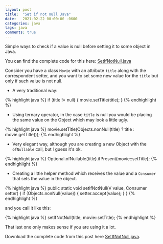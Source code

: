 ```yaml
---
layout: post
title:  "Set if not null Java"
date:   2021-02-22 00:00:00 -0600
categories: java
tags: java
comments: true
---
```

Simple ways to check if a value is null before setting it to some object in Java.

You can find the complete code for this here: [SetIfNotNull.java][SetIfNotNull.java]

Consider you have a class `Movie` with an attribute `title` along with the correspondent setter, and you want to set some new value for the `title` but only if such value is not null.

- A very traditional way:

{% highlight java %}
if (title != null) {
    movie.setTitle(title);
}
{% endhighlight %}

- Using ternary operator, in the case `title` is null you would be placing the same value on the Object which may look a little ugly.

{% highlight java %}
movie.setTitle(Objects.nonNull(title) ? title : movie.getTitle());
{% endhighlight %}

- Very elegant way, although you are creating a new Object with the `ofNullable` call, but I guess it's ok.

{% highlight java %}
Optional.ofNullable(title).ifPresent(movie::setTitle);
{% endhighlight %}

- Creating a little helper method which receives the value and a `Consumer` that sets the value in the object.

{% highlight java %}
public static <V> void setIfNotNull(V value, Consumer<V> setter) {
    if (Objects.nonNull(value)) {
        setter.accept(value);
    }
}
{% endhighlight %}

and you call it like this:

{% highlight java %}
setIfNotNull(title, movie::setTitle);
{% endhighlight %}

That last one only makes sense if you are using it a lot.


Download the complete code from this post here [SetIfNotNull.java][SetIfNotNull.java].



[SetIfNotNull.java]: https://github.com/jsedano/examples/blob/main/java-snippets/SetIfNotNull.java
